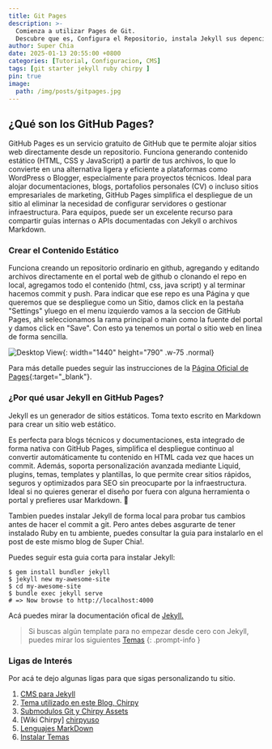 ```yaml
---
title: Git Pages
description: >-
  Comienza a utilizar Pages de Git.
  Descubre que es, Configura el Repositorio, instala Jekyll sus depencias y Plantilla de Blog
author: Super Chia
date: 2025-01-13 20:55:00 +0800
categories: [Tutorial, Configuracion, CMS]
tags: [git starter jekyll ruby chirpy ]
pin: true
image:
  path: /img/posts/gitpages.jpg
---
```

        
## ¿Qué son los GitHub Pages?
GitHub Pages es un servicio gratuito de GitHub que te permite alojar sitios web directamente desde un repositorio. Funciona generando contenido estático (HTML, CSS y JavaScript) a partir de tus archivos, lo que lo convierte en una alternativa ligera y eficiente a plataformas como WordPress o Blogger, especialmente para proyectos técnicos. Ideal para alojar documentaciones, blogs, portafolios personales (CV) o incluso sitios empresariales de marketing, GitHub Pages simplifica el despliegue de un sitio al eliminar la necesidad de configurar servidores o gestionar infraestructura. Para equipos, puede ser un excelente recurso para compartir guías internas o APIs documentadas con Jekyll o archivos Markdown.

### Crear el Contenido Estático

Funciona creando un repositorio ordinario en github, agregando y editando archivos directamente en el portal web de github o clonando el repo en local, agregamos todo el contenido (html, css, java script) y al terminar hacemos commit y push. Para indicar que ese repo es una Página y que queremos que se despliegue como un Sitio, damos click en la pestaña "Settings" yluego en el menu izquierdo vamos a la seccion de GitHub Pages, ahi seleccionamos la rama principal o main como la fuente del portal y damos click en "Save". Con esto ya tenemos un portal o sitio web en linea de forma sencilla.

![Desktop View](/img/posts/20250113/sourcesettings.png){: width="1440" height="790" .w-75 .normal}

Para más detalle puedes seguir las instrucciones de la [Página Oficial de Pages](https://pages.github.com/){:target="_blank"}.

### ¿Por qué usar Jekyll en GitHub Pages?
Jekyll es un generador de sitios estáticos. Toma texto escrito en Markdown para crear un sitio web estático. 

Es perfecta para blogs técnicos y documentaciones, esta integrado de forma nativa con GitHub Pages, simplifica el despliegue continuo al convertir automáticamente tu contenido en HTML cada vez que haces un commit. Además, soporta personalización avanzada mediante Liquid, plugins, temas, templates y plantillas, lo que permite crear sitios rápidos, seguros y optimizados para SEO sin preocuparte por la infraestructura. Ideal si no quieres generar el diseño por fuera con alguna herramienta o portal y prefieres usar Markdown. 🚀

Tambien puedes instalar Jekyll de forma local para probar tus cambios antes de hacer el commit a git. Pero antes debes asgurarte de tener instalado Ruby en tu ambiente, puedes consultar la guia para instalarlo en el post de este mismo blog de Super Chia!.

Puedes seguir esta guia corta para instalar Jekyll:

```terminal
$ gem install bundler jekyll
$ jekyll new my-awesome-site
$ cd my-awesome-site
$ bundle exec jekyll serve
# => Now browse to http://localhost:4000
```
Acá puedes mirar la documentación ofical de [Jekyll.][jekyll]


> Si buscas algún template para no empezar desde cero con Jekyll, puedes mirar los siguientes [Temas][temas]
{: .prompt-info }

### Ligas de Interés

Por acá te dejo algunas ligas para que sigas personalizando tu sitio.

1. [CMS para Jekyll][cms]
2. [Tema utilizado en este Blog, Chirpy][chirpymain]
3. [Submodulos Git y Chirpy Assets][chirpyassets]
4. [Wiki Chirpy] [chirpyuso]
5. [Lenguajes MarkDown][lenguajes]
6. [Instalar Temas][instalartemas]

[github-pages]: https://pages.github.com/
[jekyll]: https://jekyllrb.com/
[temas]: https://github.com/topics/jekyll-theme
[instalartemas]: https://docs.github.com/es/pages/setting-up-a-github-pages-site-with-jekyll/adding-a-theme-to-your-github-pages-site-using-jekyll

[cms]: https://github.com/jekyll/jekyll-admin
[chirpymain]: https://github.com/cotes2020/jekyll-theme-chirpy
[chirpyassets]: https://github.com/cotes2020/chirpy-static-assets
[chirpyuso]: https://chirpy.cotes.page/
[lenguajes]: https://github.com/rouge-ruby/rouge/wiki/List-of-supported-languages-and-lexers
